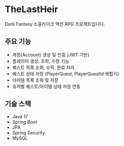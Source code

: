 # TheLastHeir

Dark Fantasy 소울라이크 액션 RPG 프로젝트입니다.

## 주요 기능
- 계정(Account) 생성 및 인증 (JWT 기반)
- 플레이어 생성, 조회, 수정 기능
- 퀘스트 목록 조회, 수락, 완료 처리
- 퀘스트 상태 저장 (PlayerQuest, PlayerQuestId 복합키)
- 아이템 목록 조회 및 저장
- 유저별 퀘스트/아이템 상태 저장 연동

## 기술 스택
- Java 17
- Spring Boot
- JPA
- Spring Security
- MySQL